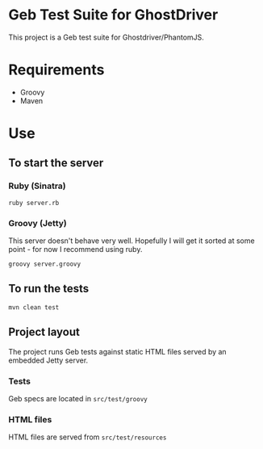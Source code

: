 # Geb Test Suite for GhostDriver

This project is a Geb test suite for Ghostdriver/PhantomJS.

# Requirements

* Groovy
* Maven

# Use

## To start the server

### Ruby (Sinatra)

	ruby server.rb

### Groovy (Jetty)
This server doesn't behave very well.  Hopefully I will get it sorted at some point - for now I recommend using ruby.

	groovy server.groovy

## To run the tests

	mvn clean test

## Project layout

The project runs Geb tests against static HTML files served by an embedded Jetty server.

### Tests

Geb specs are located in `src/test/groovy`

### HTML files

HTML files are served from `src/test/resources`
